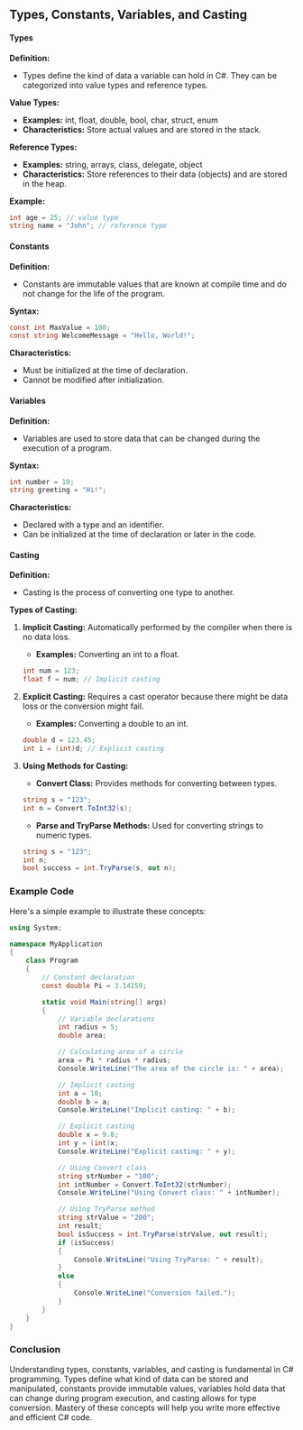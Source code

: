 ## Types, Constants, Variables, and Casting

#### Types

**Definition:**

- Types define the kind of data a variable can hold in C#. They can be categorized into value types and reference types.

**Value Types:**

- **Examples:** int, float, double, bool, char, struct, enum
- **Characteristics:** Store actual values and are stored in the stack.

**Reference Types:**

- **Examples:** string, arrays, class, delegate, object
- **Characteristics:** Store references to their data (objects) and are stored in the heap.

**Example:**

```csharp
int age = 25; // value type
string name = "John"; // reference type
```

#### Constants

**Definition:**

- Constants are immutable values that are known at compile time and do not change for the life of the program.

**Syntax:**

```csharp
const int MaxValue = 100;
const string WelcomeMessage = "Hello, World!";
```

**Characteristics:**

- Must be initialized at the time of declaration.
- Cannot be modified after initialization.

#### Variables

**Definition:**

- Variables are used to store data that can be changed during the execution of a program.

**Syntax:**

```csharp
int number = 10;
string greeting = "Hi!";
```

**Characteristics:**

- Declared with a type and an identifier.
- Can be initialized at the time of declaration or later in the code.

#### Casting

**Definition:**

- Casting is the process of converting one type to another.

**Types of Casting:**

1. **Implicit Casting:** Automatically performed by the compiler when there is no data loss.

   - **Examples:** Converting an int to a float.

   ```csharp
   int num = 123;
   float f = num; // Implicit casting
   ```

2. **Explicit Casting:** Requires a cast operator because there might be data loss or the conversion might fail.

   - **Examples:** Converting a double to an int.

   ```csharp
   double d = 123.45;
   int i = (int)d; // Explicit casting
   ```

3. **Using Methods for Casting:**

   - **Convert Class:** Provides methods for converting between types.

   ```csharp
   string s = "123";
   int n = Convert.ToInt32(s);
   ```

   - **Parse and TryParse Methods:** Used for converting strings to numeric types.

   ```csharp
   string s = "123";
   int n;
   bool success = int.TryParse(s, out n);
   ```

### Example Code

Here's a simple example to illustrate these concepts:

```csharp
using System;

namespace MyApplication
{
    class Program
    {
        // Constant declaration
        const double Pi = 3.14159;

        static void Main(string[] args)
        {
            // Variable declarations
            int radius = 5;
            double area;

            // Calculating area of a circle
            area = Pi * radius * radius;
            Console.WriteLine("The area of the circle is: " + area);

            // Implicit casting
            int a = 10;
            double b = a;
            Console.WriteLine("Implicit casting: " + b);

            // Explicit casting
            double x = 9.8;
            int y = (int)x;
            Console.WriteLine("Explicit casting: " + y);

            // Using Convert class
            string strNumber = "100";
            int intNumber = Convert.ToInt32(strNumber);
            Console.WriteLine("Using Convert class: " + intNumber);

            // Using TryParse method
            string strValue = "200";
            int result;
            bool isSuccess = int.TryParse(strValue, out result);
            if (isSuccess)
            {
                Console.WriteLine("Using TryParse: " + result);
            }
            else
            {
                Console.WriteLine("Conversion failed.");
            }
        }
    }
}
```

### Conclusion

Understanding types, constants, variables, and casting is fundamental in C# programming. Types define what kind of data can be stored and manipulated, constants provide immutable values, variables hold data that can change during program execution, and casting allows for type conversion. Mastery of these concepts will help you write more effective and efficient C# code.
